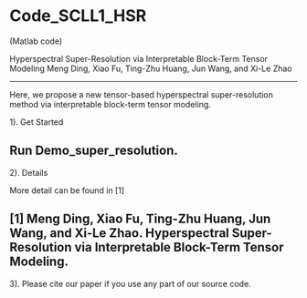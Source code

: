 # Code_SCLL1_HSR
(Matlab code)

Hyperspectral Super-Resolution via Interpretable Block-Term Tensor Modeling
Meng Ding, Xiao Fu, Ting-Zhu Huang, Jun Wang, and Xi-Le Zhao

------------------------------------------------------------------------------------------------------------------------------------------------
Here, we propose a new tensor-based hyperspectral super-resolution method via interpretable block-term tensor modeling.

1). Get Started

Run Demo_super_resolution.
------------------------------------------------------------------------------------------------------------------------------------------------
2). Details

More detail can be found in [1]

[1] Meng Ding, Xiao Fu, Ting-Zhu Huang, Jun Wang, and Xi-Le Zhao. Hyperspectral Super-Resolution via Interpretable Block-Term Tensor Modeling.
------------------------------------------------------------------------------------------------------------------------------------------------
3). Please cite our paper if you use any part of our source code.
